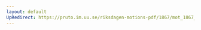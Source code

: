 ```yaml
---
layout: default
UpRedirect: https://pruto.im.uu.se/riksdagen-motions-pdf/1867/mot_1867__fk__26/mot_1867__fk__26-003.pdf
---
```

